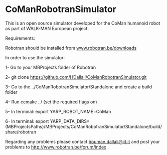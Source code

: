 CoManRobotranSimulator
======================

This is an open source simulator developed for the CoMan humanoid robot as part of WALK-MAN European project.

Requirements:

Robotran should be installed from www.robotran.be/downloads

In order to use the simulator:

1- Go to your MBProjects folder of Robotran

2- git clone https://github.com/HDallali/CoManRobotranSimulator.git

3- Go to the ../CoManRobotranSimulator/Standalone and create a build folder

4- Run ccmake ../ (set the required flags on)

5- In terminal: export YARP_ROBOT_NAME=CoMan

6- In terminal: export YARP_DATA_DIRS=(MBProjectsPaths)/MBProjects/CoManRobotranSimulator/Standalone/build/share/robotran


Regarding any problems please contact houman.dallali@iit.it and post your problems to http://www.robotran.be/forum/index .
